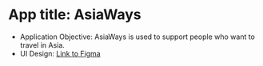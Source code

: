 # App title: AsiaWays
* Application Objective: AsiaWays is used to support people who want to travel in Asia.
* UI Design: [Link to Figma](https://github.com/bj97301/project/blob/main/README.md#bar](https://www.figma.com/file/9qPMckkVm8SStCAa8Q9LMS/asiaWays?type=design&node-id=0%3A1&mode=dev&t=GzEnMpOvySiuV8Cm-1))
